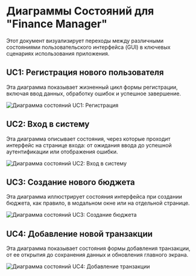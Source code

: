 # Диаграммы Состояний для "Finance Manager"

Этот документ визуализирует переходы между различными состояниями пользовательского интерфейса (GUI) в ключевых сценариях использования приложения.

## UC1: Регистрация нового пользователя

Эта диаграмма показывает жизненный цикл формы регистрации, включая ввод данных, обработку ошибок и успешное завершение.

![Диаграмма состояний UC1: Регистрация](/docs/schema/state1.jpg)

## UC2: Вход в систему

Эта диаграмма описывает состояния, через которые проходит интерфейс на странице входа: от ожидания ввода до успешной аутентификации или отображения ошибки.

![Диаграмма состояний UC2: Вход в систему](/docs/schema/state2.jpg)

## UC3: Создание нового бюджета

Эта диаграмма иллюстрирует состояния интерфейса при создании бюджета, как правило, в модальном окне или на отдельной странице.

![Диаграмма состояний UC3: Создание бюджета](/docs/schema/state3.jpg)

## UC4: Добавление новой транзакции

Эта диаграмма показывает состояния формы добавления транзакции, от ее открытия до сохранения данных и обновления главного экрана.

![Диаграмма состояний UC4: Добавление транзакции](/docs/schema/state4.jpg)